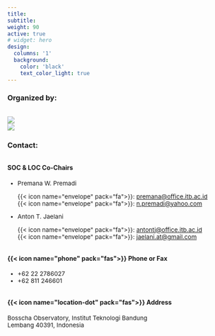 ```yaml
---
title: 
subtitle:
weight: 90
active: true
# widget: hero
design:
  columns: '1'
  background:
    color: 'black'
    text_color_light: true 
---
```

<div class="container-md">
  <div class="row">
    <div class="col-md-6 .d-flex .align-items-center">
    <h3 style="margin-bottom:2rem;">Organized by:</h3>
      <div class="row">
        <div class="col-md-3 .d-flex .align-items-center cols">
          <img src="media/logo-itb-white.svg" class="img-fluid transparansi hero-gambar2">
        </div>
        <div class="col-md-3 .d-flex .align-items-center cols">
          <img src="media/100thOB-white.svg" class="img-fluid transparansi hero-gambar2">
        </div>
      </div>
    </div>
    <div class="col-md-6 .d-flex .align-items-center">
      <h3>Contact:</h3>
      <!-- <h4><i class="fa fa-envelope" aria-hidden="true"></i> Email</h4> -->
      <h4 style="margin-top:2rem;">SOC & LOC Co-Chairs</h4>
      <p>
        <ul style="font-size:0.85rem">
          <li>Premana W. Premadi</li>
          <ul style="list-style-type:none;padding-left:0;">
            <li>{{< icon name="envelope" pack="fa">}}: <a href="mailto:premana@office.itb.ac.id">premana@office.itb.ac.id</a></li>
            <li>{{< icon name="envelope" pack="fa">}}: <a href="mailto:n.premadi@yahoo.com">n.premadi@yahoo.com</a></li>
          </ul>
          <li style="margin-top:0.85rem;">Anton T. Jaelani</li>
          <ul style="list-style-type:none;padding-left:0;">
            <li>{{< icon name="envelope" pack="fa">}}: <a href="mailto:antontj@office.itb.ac.id">antontj@office.itb.ac.id</a></li>
            <li>{{< icon name="envelope" pack="fa">}}: <a href="mailto:jaelani.at@gmail.com">jaelani.at@gmail.com</a></li>
          </ul>
        </ul>
      </p>
      <!-- <h4 style="margin-top:2rem;"><i class="fa-solid fa-phone"></i> Phone</h4> -->
      <h4 style="margin-top:2rem;">{{< icon name="phone" pack="fas">}} Phone or Fax</h4>
      <p>
        <ul style="font-size:0.85rem">
          <li>+62 22 2786027</li>
          <li>+62 811 246601</li>
        </ul>
      </p>
      <!-- <h4 style="margin-top:2rem;"><i class="fa-solid fa-location-dot"></i> Postal Address</h4> -->
      <h4 style="margin-top:2rem;">{{< icon name="location-dot" pack="fas">}} Address</h4>
      <p style="font-size:0.85rem; margin-bottom:2rem;">Bosscha Observatory, Institut Teknologi Bandung<br>Lembang 40391, Indonesia</p>
    </div>
  </div>
</div>

<style>
 @media (max-width: 767px) {
      .hero-gambar2 {
        display: block;
        margin-left: auto;
        margin-right: auto;
        max-width: 50%;
        height: auto;
      }
    }
    
    .transparansi {
      opacity: 0.7;
    }
    
    .kontainer {
      display: flex;
      align-items: center;
    }
</style>